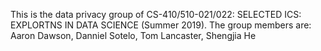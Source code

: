 This is the data privacy group of CS-410/510-021/022: SELECTED ICS: EXPLORTNS IN DATA SCIENCE (Summer 2019).
The group members are:
Aaron Dawson, Danniel Sotelo, Tom Lancaster, Shengjia He
